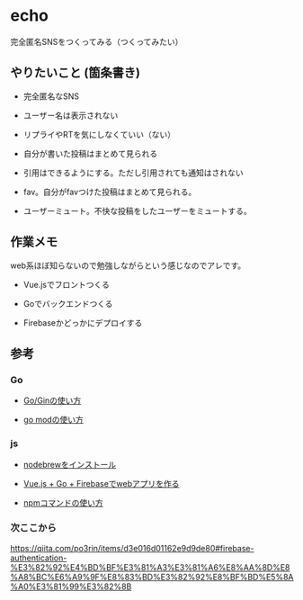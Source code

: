 # echo

完全匿名SNSをつくってみる（つくってみたい）

## やりたいこと (箇条書き)

- 完全匿名なSNS

- ユーザー名は表示されない

- リプライやRTを気にしなくていい（ない）

- 自分が書いた投稿はまとめて見られる

- 引用はできるようにする。ただし引用されても通知はされない

- fav。自分がfavつけた投稿はまとめて見られる。

- ユーザーミュート。不快な投稿をしたユーザーをミュートする。

## 作業メモ

web系ほぼ知らないので勉強しながらという感じなのでアレです。

- Vue.jsでフロントつくる

- Goでバックエンドつくる

- Firebaseかどっかにデプロイする

## 参考

### Go

- [Go/Ginの使い方](https://qiita.com/hyo_07/items/59c093dda143325b1859)

- [go modの使い方](https://blog.mmmcorp.co.jp/blog/2019/10/10/go-mod/)

### js

- [nodebrewをインストール](https://contents.shinonomekazan.com/tips/wsl-with-node.html#node-jsのインストール)

- [Vue.js + Go + Firebaseでwebアプリを作る](https://qiita.com/po3rin/items/d3e016d01162e9d9de80)

- [npmコマンドの使い方](https://qiita.com/wifecooky/items/c3be77e54233fcfca376)


### 次ここから

https://qiita.com/po3rin/items/d3e016d01162e9d9de80#firebase-authentication-%E3%82%92%E4%BD%BF%E3%81%A3%E3%81%A6%E8%AA%8D%E8%A8%BC%E6%A9%9F%E8%83%BD%E3%82%92%E8%BF%BD%E5%8A%A0%E3%81%99%E3%82%8B
